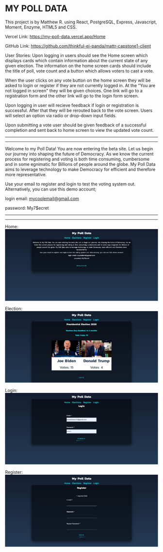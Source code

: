 # MY POLL DATA

This project is by Matthew R. using React, PostgreSQL, Express, Javascript, Moment, Enzyme, HTML5 and CSS.

Vercel Link:
https://my-poll-data.vercel.app/Home

GitHub Link:
https://github.com/thinkful-ei-panda/mattr-capstone1-client

User Stories:
Upon logging in users should see the Home screen which displays cards which contain information
about the current state of any given election. The information on the home screen cards should
include the title of poll, vote count and a button which allows voters to cast a vote.

When the user clicks on any vote button on the home screen they will be asked to login or register
if they are not currently logged in. At the "You are not logged in screen" they will be given choices.
One link will go to a registration form and the other link will go to the login form screen.

Upon logging in user will recieve feedback if login or registration is successful. After that they will
be rerouted back to the vote screen. Users will select an option via radio or drop-down input fields.

Upon submitting a vote user should be given feedback of a successful completion and sent back to home screen
to view the updated vote count. 

____________________________________________________________________
____________________________________________________________________

Welcome to my Poll Data! You are now entering the beta site.
Let us begin our journey into shaping the future of Democracy.
As we know the current process for registering and voting is
both time consuming, cumbersome and in some egnimatic for
Billions of people around the globe. My Poll Data aims to leverage
technology to make Democracy for efficient and therefore more
representative.

Use your email to register and login to test the voting system out.
Alternatively, you can use this demo account;

login email:
mycoolemail@gmail.com

password:
My7$ecret

____________________________________________________________________
____________________________________________________________________
Home:
![My Poll Data Screenshot: Home](https://github.com/thinkful-ei-panda/mattr-capstone1-client/blob/master/screenshots/Home.JPG?raw=true)

Election:
![My Poll Data Screenshot: Election](https://github.com/thinkful-ei-panda/mattr-capstone1-client/blob/master/screenshots/Elections.JPG?raw=true)

Login:
![My Poll Data Screenshot: Login](https://github.com/thinkful-ei-panda/mattr-capstone1-client/blob/master/screenshots/Login.JPG?raw=true)

Register:
![My Poll Data Screenshot: Register](https://github.com/thinkful-ei-panda/mattr-capstone1-client/blob/master/screenshots/Register.JPG?raw=true)



